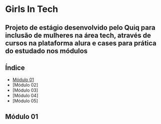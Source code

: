 # Girls In Tech

## Projeto de estágio desenvolvido pelo Quiq para inclusão de mulheres na área tech, através de cursos na plataforma alura e cases para prática do estudado nos módulos

## Índice 

* [Módulo 01](##Módulo-01)
* [Módulo 02]
* [Módulo 03]
* [Módulo 04]
* [Módulo 05]

## Módulo 01


